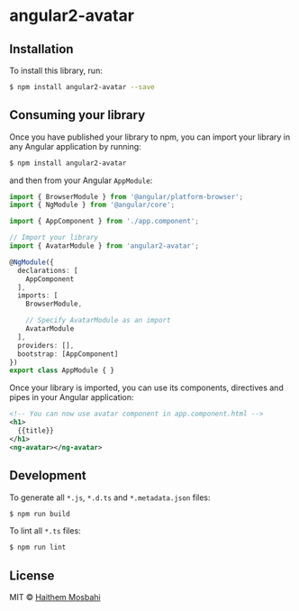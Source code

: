 # angular2-avatar

## Installation

To install this library, run:

```bash
$ npm install angular2-avatar --save
```

## Consuming your library

Once you have published your library to npm, you can import your library in any Angular application by running:

```bash
$ npm install angular2-avatar
```

and then from your Angular `AppModule`:

```typescript
import { BrowserModule } from '@angular/platform-browser';
import { NgModule } from '@angular/core';

import { AppComponent } from './app.component';

// Import your library
import { AvatarModule } from 'angular2-avatar';

@NgModule({
  declarations: [
    AppComponent
  ],
  imports: [
    BrowserModule,

    // Specify AvatarModule as an import
    AvatarModule
  ],
  providers: [],
  bootstrap: [AppComponent]
})
export class AppModule { }
```

Once your library is imported, you can use its components, directives and pipes in your Angular application:

```xml
<!-- You can now use avatar component in app.component.html -->
<h1>
  {{title}}
</h1>
<ng-avatar></ng-avatar>
```

## Development

To generate all `*.js`, `*.d.ts` and `*.metadata.json` files:

```bash
$ npm run build
```

To lint all `*.ts` files:

```bash
$ npm run lint
```

## License

MIT © [Haithem Mosbahi](mailto:elmosbahihaithem@gmail.com)
